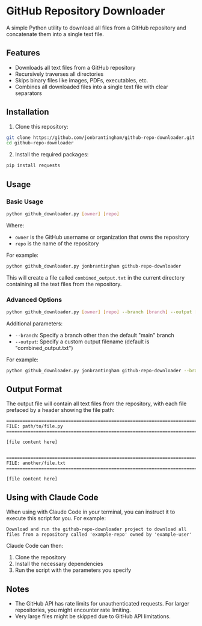 # GitHub Repository Downloader

A simple Python utility to download all files from a GitHub repository and concatenate them into a single text file.

## Features

- Downloads all text files from a GitHub repository
- Recursively traverses all directories
- Skips binary files like images, PDFs, executables, etc.
- Combines all downloaded files into a single text file with clear separators

## Installation

1. Clone this repository:
```bash
git clone https://github.com/jonbrantingham/github-repo-downloader.git
cd github-repo-downloader
```

2. Install the required packages:
```bash
pip install requests
```

## Usage

### Basic Usage

```bash
python github_downloader.py [owner] [repo]
```

Where:
- `owner` is the GitHub username or organization that owns the repository
- `repo` is the name of the repository

For example:
```bash
python github_downloader.py jonbrantingham github-repo-downloader
```

This will create a file called `combined_output.txt` in the current directory containing all the text files from the repository.

### Advanced Options

```bash
python github_downloader.py [owner] [repo] --branch [branch] --output [output_file]
```

Additional parameters:
- `--branch`: Specify a branch other than the default "main" branch
- `--output`: Specify a custom output filename (default is "combined_output.txt")

For example:
```bash
python github_downloader.py jonbrantingham github-repo-downloader --branch dev --output repo_contents.txt
```

## Output Format

The output file will contain all text files from the repository, with each file prefaced by a header showing the file path:

```
================================================================================
FILE: path/to/file.py
================================================================================

[file content here]


================================================================================
FILE: another/file.txt
================================================================================

[file content here]
```

## Using with Claude Code

When using with Claude Code in your terminal, you can instruct it to execute this script for you. For example:

```
Download and run the github-repo-downloader project to download all files from a repository called 'example-repo' owned by 'example-user'
```

Claude Code can then:
1. Clone the repository
2. Install the necessary dependencies
3. Run the script with the parameters you specify

## Notes

- The GitHub API has rate limits for unauthenticated requests. For larger repositories, you might encounter rate limiting.
- Very large files might be skipped due to GitHub API limitations.
